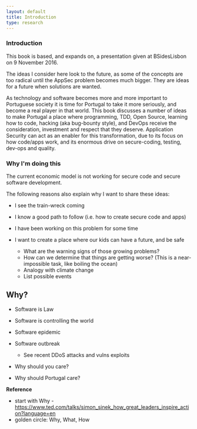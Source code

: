 ```yaml
---
layout: default
title: Introduction
type: research
---
```


### Introduction

This book is based, and expands on, a presentation given at BSidesLisbon on 9 November 2016.

The ideas I consider here look to the future, as some of the concepts are too radical until the AppSec problem becomes much bigger. They are ideas for a future when solutions are wanted.  

As technology and software becomes more and more important to Portuguese society it is time for Portugal to take it more seriously, and become a real player in that world. This book discusses a number of ideas to make Portugal a place where programming, TDD, Open Source, learning how to code, hacking (aka bug-bounty style), and DevOps receive the consideration, investment and respect that they deserve. Application Security can act as an enabler for this transformation, due to its focus on how code/apps work, and its enormous drive on secure-coding, testing, dev-ops and quality.

### Why I'm doing this

The current economic model is not working for secure code and secure software development.

The following reasons also explain why I want to share these ideas: 

* I see the train-wreck coming
* I know a good path to follow (i.e. how to create secure code and apps)
* I have been working on this problem for some time
* I want to create a place where our kids can have a future, and be safe


  * What are the warning signs of those growing problems?
  * How can we determine that things are getting worse?  (This is a near-impossible task, like boiling the ocean)
  * Analogy with climate change
  * List possible events

## Why?

* Software is Law
* Software is controlling the world
* Software epidemic
* Software outbreak
  * See recent DDoS attacks and vulns exploits

* Why should you care?
* Why should Portugal care?


**Reference**

* start with Why - https://www.ted.com/talks/simon_sinek_how_great_leaders_inspire_action?language=en
* golden circle: Why, What, How
